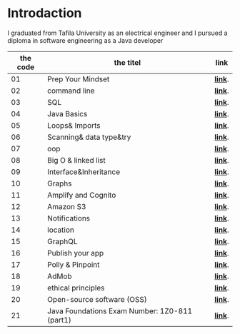 # Introdaction
I graduated from Tafila University as an electrical engineer and I pursued a diploma in software engineering as a Java developer

|  the code | the titel                                     | link  | 
|-----------|-----------------------------------------------|-------|
01          | Prep Your Mindset                             |**[link](https://waelalqawasmi.github.io/reading-notes/redeme1)**.
02          | command line                                  |**[link](https://waelalqawasmi.github.io/reading-notes/redeme2)**.
03           | SQL                                           |**[link](https://waelalqawasmi.github.io/reading-notes/redeme3)**.
04          | Java Basics                                   |**[link](https://waelalqawasmi.github.io/reading-notes/redeme4)**.
05          | Loops& Imports                                |**[link](https://waelalqawasmi.github.io/reading-notes/redeme5)**.
06          | Scanning& data type&try                       |**[link](https://waelalqawasmi.github.io/reading-notes/redeme6)**.
07          | oop                                           |**[link](https://waelalqawasmi.github.io/reading-notes/redeme7)**.
08          | Big O & linked list                           |**[link](https://waelalqawasmi.github.io/reading-notes/redeme8)**.
09         | Interface&Inheritance                         |**[link](https://waelalqawasmi.github.io/reading-notes/redeme9)**.
10         | Graphs                                        |**[link](https://waelalqawasmi.github.io/reading-notes/readme10)**.
11        | Amplify and Cognito                           |**[link](https://waelalqawasmi.github.io/reading-notes/readme11)**.
12        | Amazon S3                                     |**[link](https://waelalqawasmi.github.io/reading-notes/readme12)**.
13        | Notifications                                 |**[link](https://waelalqawasmi.github.io/reading-notes/readme13)**.
14       | location                                      |**[link](https://waelalqawasmi.github.io/reading-notes/readme14)**.
15       | GraphQL                                       |**[link](https://waelalqawasmi.github.io/reading-notes/readme15)**.
16      | Publish your app                              |**[link](https://waelalqawasmi.github.io/reading-notes/readme16)**.
17      | Polly & Pinpoint                              |**[link](https://waelalqawasmi.github.io/reading-notes/readme17)**.
18      | AdMob                                         |**[link](https://waelalqawasmi.github.io/reading-notes/readme18)**.
19      | ethical principles                            |**[link](https://waelalqawasmi.github.io/reading-notes/readme19)**.
20     | Open-source software (OSS)                    |**[link](https://waelalqawasmi.github.io/reading-notes/readme20)**.
21     | Java Foundations Exam Number: 1Z0-811 (part1) |**[link](https://waelalqawasmi.github.io/reading-notes/readme21)**.